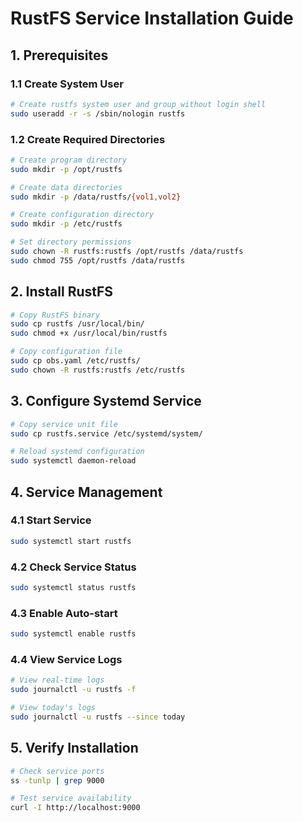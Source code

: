 # RustFS Service Installation Guide

## 1. Prerequisites

### 1.1 Create System User

```bash
# Create rustfs system user and group without login shell
sudo useradd -r -s /sbin/nologin rustfs
```

### 1.2 Create Required Directories

```bash
# Create program directory
sudo mkdir -p /opt/rustfs

# Create data directories
sudo mkdir -p /data/rustfs/{vol1,vol2}

# Create configuration directory
sudo mkdir -p /etc/rustfs

# Set directory permissions
sudo chown -R rustfs:rustfs /opt/rustfs /data/rustfs
sudo chmod 755 /opt/rustfs /data/rustfs
```

## 2. Install RustFS

```bash
# Copy RustFS binary
sudo cp rustfs /usr/local/bin/
sudo chmod +x /usr/local/bin/rustfs

# Copy configuration file
sudo cp obs.yaml /etc/rustfs/
sudo chown -R rustfs:rustfs /etc/rustfs
```

## 3. Configure Systemd Service

```bash
# Copy service unit file
sudo cp rustfs.service /etc/systemd/system/

# Reload systemd configuration
sudo systemctl daemon-reload
```

## 4. Service Management

### 4.1 Start Service

```bash
sudo systemctl start rustfs
```

### 4.2 Check Service Status

```bash
sudo systemctl status rustfs
```

### 4.3 Enable Auto-start

```bash
sudo systemctl enable rustfs
```

### 4.4 View Service Logs

```bash
# View real-time logs
sudo journalctl -u rustfs -f

# View today's logs
sudo journalctl -u rustfs --since today
```

## 5. Verify Installation

```bash
# Check service ports
ss -tunlp | grep 9000

# Test service availability
curl -I http://localhost:9000
```
